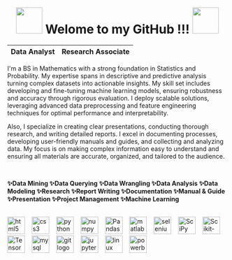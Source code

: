 <div align="center">

# <img src="https://user-images.githubusercontent.com/74038190/213844263-a8897a51-32f4-4b3b-b5c2-e1528b89f6f3.png" width="60px" /> **Welome to my GitHub !!!** <img src="https://user-images.githubusercontent.com/74038190/213844263-a8897a51-32f4-4b3b-b5c2-e1528b89f6f3.png" width="60px" />

| Data Analyst | Research Associate |
|-------|--------|

</div>

I'm a BS in Mathematics with a strong foundation in Statistics and Probability. My expertise spans in descriptive and predictive analysis turning complex datasets into actionable insights. My skill set includes developing and fine-tuning machine learning models, ensuring robustness and accuracy through rigorous evaluation. I deploy scalable solutions, leveraging advanced data preprocessing and feature engineering techniques for optimal performance and interpretability. 

Also, I specialize in creating clear presentations, conducting thorough research, and writing detailed reports. I excel in documenting processes, developing user-friendly manuals and guides, and collecting and analyzing data. My focus is on making complex information easy to understand and ensuring all materials are accurate, organized, and tailored to the audience.

<br>

**✨Data Mining ✨Data Querying ✨Data Wrangling ✨Data Analysis ✨Data Modeling ✨Research ✨Report Writing ✨Documentation ✨Manual & Guide ✨Presentation ✨Project Management  ✨Machine Learning**

<br>

<div align="left">
  <img src="https://cdn.jsdelivr.net/gh/devicons/devicon/icons/html5/html5-original.svg" height="40" alt="html5 logo" />
    <img width="8" />
  <img src="https://cdn.jsdelivr.net/gh/devicons/devicon/icons/css3/css3-original.svg" height="40" alt="css3 logo" />
    <img width="8" />
  <img src="https://cdn.jsdelivr.net/gh/devicons/devicon/icons/python/python-original.svg" height="40" alt="python logo" />
    <img width="8" />
  <img src="https://cdn.jsdelivr.net/gh/devicons/devicon/icons/numpy/numpy-original.svg" height="40" alt="numpy logo" />
    <img width="8" />
  <img src="https://pandas.pydata.org/static/img/pandas_mark.svg" height="40" alt="Pandas logo" />
    <img width="8" />
  <img src="https://cdn.jsdelivr.net/gh/devicons/devicon/icons/matlab/matlab-original.svg" height="40" alt="matlab logo" />
    <img width="8" />
  <img src="https://cdn.jsdelivr.net/gh/devicons/devicon/icons/selenium/selenium-original.svg" height="40" alt="selenium logo" />
    <img width="8" />
  <img src="https://upload.wikimedia.org/wikipedia/commons/b/b2/SCIPY_2.svg" height="40" alt="SciPy logo" />
    <img width="8" />
  <img src="https://upload.wikimedia.org/wikipedia/commons/0/05/Scikit_learn_logo_small.svg" height="40" alt="Scikit-Learn logo" />
    <img width="8" />
  <img src="https://upload.wikimedia.org/wikipedia/commons/2/2d/Tensorflow_logo.svg" height="40" alt="TensorFlow logo" />
    <img width="8" />
   <img src="https://cdn.jsdelivr.net/gh/devicons/devicon/icons/mysql/mysql-original.svg" height="40" alt="mysql logo" />
    <img width="8" />
  <img src="https://cdn.jsdelivr.net/gh/devicons/devicon/icons/git/git-original.svg" height="40" alt="git logo" />
    <img width="8" /> 
  <img src="https://cdn.jsdelivr.net/gh/devicons/devicon/icons/jupyter/jupyter-original.svg" height="40" alt="jupyter logo" />
    <img width="8" /> 
  <img src="https://cdn.jsdelivr.net/gh/devicons/devicon/icons/linux/linux-original.svg" height="40" alt="linux logo" />
    <img width="8" />
    <img src="https://upload.wikimedia.org/wikipedia/commons/c/cf/New_Power_BI_Logo.svg" height="40" alt="powerbi logo" />
    <img width="8" />
</div>

